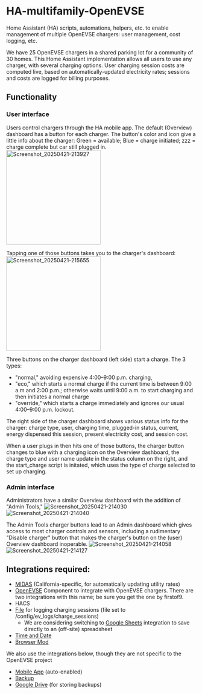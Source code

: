 # HA-multifamily-OpenEVSE
Home Assistant (HA) scripts, automations, helpers, etc. to enable management of multiple OpenEVSE chargers: user management, cost logging, etc. 

We have 25 OpenEVSE chargers in a shared parking lot for a community of 30 homes. This Home Assistant implementation allows all users to use any charger, with several charging options. User charging session costs are computed live, based on automatically-updated electricity rates; sessions and costs are logged for billing purposes.

## Functionality

### User interface
Users control chargers through the HA mobile app. The default (Overview) dashboard has a button for each charger. The button's color and icon give a little info about the charger: Green = available; Blue = charge initiated; zzz = charge complete but car still plugged in.
<img src="https://github.com/user-attachments/assets/6cdb4aa1-43b5-41cf-9fc4-e49926401187" alt="Screenshot_20250421-213927" width="250">

Tapping one of those buttons takes you to the charger's dashboard:
<img src="https://github.com/user-attachments/assets/0c17b198-1dd9-4ac5-800a-3d7a642fde3c" alt="Screenshot_20250421-215655" width="250">

Three buttons on the charger dashboard (left side) start a charge. The 3 types: 
* "normal," avoiding expensive 4:00–9:00 p.m. charging,
* "eco," which starts a normal charge if the current time is between 9:00 a.m and 2:00 p.m.; otherwise waits until 9:00 a.m. to start charging and then initiates a normal charge
* "override," which starts a charge immediately and ignores our usual 4:00–9:00 p.m. lockout.

The right side of the charger dashboard shows various status info for the charger: charge type, user, charging time, plugged-in status, current, energy dispensed this session, present electricity cost, and session cost.

When a user plugs in then hits one of those buttons, the charger button changes to blue with a charging icon on the Overview dashboard, the charge type and user name update in the status column on the right, and the start_charge script is initated, which uses the type of charge selected to set up charging.

### Admin interface
Administrators have a similar Overview dashboard with the addition of "Admin Tools," 
![Screenshot_20250421-214030](https://github.com/user-attachments/assets/fb4e73cb-6a7a-4eda-bbcb-3645a6c79b76)![Screenshot_20250421-214040](https://github.com/user-attachments/assets/483e77e1-8e90-4480-94a4-6b8a58b7d7e3)

The Admin Tools charger buttons lead to an Admin dashboard which gives access to most charger controls and sensors, including a rudimentary "Disable charger" button that makes the charger's button on the (user) Overview dashboard inoperable.
![Screenshot_20250421-214058](https://github.com/user-attachments/assets/aa5bdec9-a722-4674-a018-e77d1527f777)![Screenshot_20250421-214127](https://github.com/user-attachments/assets/f8d44614-f756-4e6a-9030-d2ea9d448376)






## Integrations required:
* [MIDAS](https://github.com/MattDahEpic/ha-midas) (California-specific, for automatically updating utility rates)
* [OpenEVSE](https://github.com/firstof9/openevse/) Component to integrate with OpenEVSE chargers. There are two integrations with this name; be sure you get the one by firstof9.
* HACS
* [File](https://www.home-assistant.io/integrations/file/) for logging charging sessions (file set to /config/ev_logs/charge_sessions)
  * We are considering switching to [Google Sheets](https://www.home-assistant.io/integrations/google_sheets/) integration to save directly to an (off-site) spreadsheet
* [Time and Date](https://www.home-assistant.io/integrations/time_date/)
* [Browser Mod](https://github.com/thomasloven/hass-browser_mod)

We also use the integrations below, though they are not specific to the OpenEVSE project
* [Mobile App](https://www.home-assistant.io/integrations/mobile_app/) (auto-enabled)
* [Backup](https://www.home-assistant.io/integrations/backup/)
* [Google Drive](https://www.home-assistant.io/integrations/google_drive/) (for storing backups)
